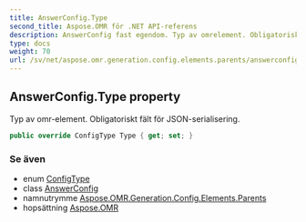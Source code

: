 ```yaml
---
title: AnswerConfig.Type
second_title: Aspose.OMR för .NET API-referens
description: AnswerConfig fast egendom. Typ av omrelement. Obligatoriskt fält för JSONserialisering.
type: docs
weight: 70
url: /sv/net/aspose.omr.generation.config.elements.parents/answerconfig/type/
---
```

## AnswerConfig.Type property

Typ av omr-element. Obligatoriskt fält för JSON-serialisering.

```csharp
public override ConfigType Type { get; set; }
```

### Se även

* enum [ConfigType](../../../aspose.omr.generation.config.enums/configtype/)
* class [AnswerConfig](../)
* namnutrymme [Aspose.OMR.Generation.Config.Elements.Parents](../../answerconfig/)
* hopsättning [Aspose.OMR](../../../)



